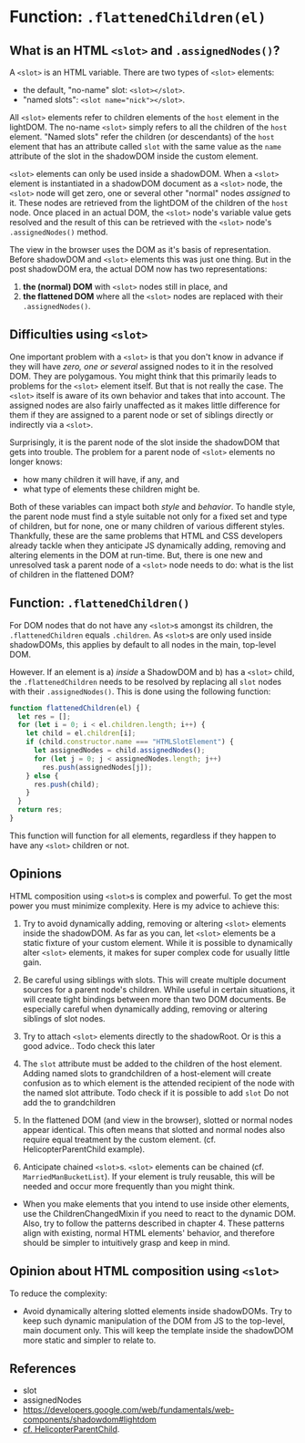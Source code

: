 # Function: `.flattenedChildren(el)`

## What is an HTML `<slot>` and `.assignedNodes()`?
A `<slot>` is an HTML variable.
There are two types of `<slot>` elements: 
* the default, "no-name" slot: `<slot></slot>`.
* "named slots": `<slot name="nick"></slot>`.

All `<slot>` elements refer to children elements of the `host` element in the lightDOM.
The no-name `<slot>` simply refers to all the children of the `host` element.
"Named slots" refer the children (or descendants) of the `host` element that has an attribute called
`slot` with the same value as the `name` attribute of the slot in the shadowDOM inside the custom element.
 
`<slot>` elements can only be used inside a shadowDOM. 
When a `<slot>` element is instantiated in a shadowDOM document as a `<slot>` node, 
the `<slot>` node will get zero, one or several other "normal" nodes *assigned* to it.
These nodes are retrieved from the lightDOM of the children of the `host` node.
Once placed in an actual DOM, the `<slot>` node's variable value gets resolved and the result 
of this can be retrieved with the `<slot>` node's `.assignedNodes()` method.

The view in the browser uses the DOM as it's basis of representation.
Before shadowDOM and `<slot>` elements this was just one thing.
But in the post shadowDOM era, the actual DOM now has two representations:
1. **the (normal) DOM** with `<slot>` nodes still in place, and
2. **the flattened DOM** where all the `<slot>` nodes are replaced with their `.assignedNodes()`.

## Difficulties using `<slot>`

One important problem with a `<slot>` is that you don't know in advance 
if they will have *zero, one or several* assigned nodes to it in the resolved DOM.
They are polygamous.
You might think that this primarily leads to problems for the `<slot>` element itself.
But that is not really the case.
The `<slot>` itself is aware of its own behavior and takes that into account.
The assigned nodes are also fairly unaffected as it makes little difference for them
if they are assigned to a parent node or set of siblings directly or indirectly via a `<slot>`.

Surprisingly, it is the parent node of the slot inside the shadowDOM that gets into trouble.
The problem for a parent node of `<slot>` elements no longer knows: 
* how many children it will have, if any, and 
* what type of elements these children might be.

Both of these variables can impact both *style* and *behavior*.
To handle style, the parent node must find a style suitable not only 
for a fixed set and type of children, but for none, one or many children of various different styles.
Thankfully, these are the same problems that HTML and CSS developers already tackle when
they anticipate JS dynamically adding, removing and altering elements in the DOM at run-time.
But, there is one new and unresolved task a parent node of a `<slot>` node needs to do:
what is the list of children in the flattened DOM?

## Function: `.flattenedChildren()`
For DOM nodes that do not have any `<slot>`s amongst its children, 
the `.flattenedChildren` equals `.children`.
As `<slot>`s are only used inside shadowDOMs, 
this applies by default to all nodes in the main, top-level DOM.

However. If an element is a) *inside* a ShadowDOM and b) has a `<slot>` child,
the `.flattenedChildren` needs to be resolved by replacing all `slot` nodes 
with their `.assignedNodes()`. This is done using the following function:

```javascript
function flattenedChildren(el) {
  let res = [];
  for (let i = 0; i < el.children.length; i++) {
    let child = el.children[i];
    if (child.constructor.name === "HTMLSlotElement") {
      let assignedNodes = child.assignedNodes();
      for (let j = 0; j < assignedNodes.length; j++)
        res.push(assignedNodes[j]);
    } else {
      res.push(child);
    }
  }
  return res;
}
```
This function will function for all elements, 
regardless if they happen to have any `<slot>` children or not.

## Opinions

HTML composition using `<slot>`s is complex and powerful.
To get the most power you must minimize complexity.
Here is my advice to achieve this:

1. Try to avoid dynamically adding, removing or altering `<slot>` elements inside the shadowDOM. 
As far as you can, let `<slot>` elements be a static fixture of your custom element.
While it is possible to dynamically alter `<slot>` elements, 
it makes for super complex code for usually little gain.

2. Be careful using siblings with slots.
This will create multiple document sources for a parent node's children.
While useful in certain situations, it will create tight bindings between more than two DOM documents.
Be especially careful when dynamically adding, removing or altering siblings of slot nodes.
 
2. Try to attach `<slot>` elements directly to the shadowRoot.
Or is this a good advice.. Todo check this later

3. The `slot` attribute must be added to the children of the host element.
Adding named slots to grandchildren of a host-element will create confusion as to which 
element is the attended recipient of the node with the named slot attribute.
Todo check if it is possible to add `slot` Do not add the to grandchildren

4. In the flattened DOM (and view in the browser), slotted or normal nodes appear identical.
This often means that slotted and normal nodes also require equal treatment by the custom element.
(cf. HelicopterParentChild example).

5. Anticipate chained `<slot>`s. `<slot>` elements can be chained (cf. `MarriedManBucketList`). 
If your element is truly reusable, this will be needed and occur more frequently than you might think. 

* When you make elements that you intend to use inside other elements,
use the ChildrenChangedMixin if you need to react to the dynamic DOM.
Also, try to follow the patterns described in chapter 4.
These patterns align with existing, normal HTML elements' behavior, and 
therefore should be simpler to intuitively grasp and keep in mind.

## Opinion about HTML composition using `<slot>`


To reduce the complexity:
* Avoid dynamically altering slotted elements inside shadowDOMs. 
Try to keep such dynamic manipulation of the DOM from JS to the top-level, main document only.
This will keep the template inside the shadowDOM more static and simpler to relate to.


## References
 * slot
 * assignedNodes
 * https://developers.google.com/web/fundamentals/web-components/shadowdom#lightdom
 * [cf. HelicopterParentChild](../chapter4/Pattern2_HelicopterParentChild.md). 
